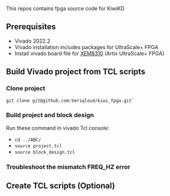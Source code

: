 This repos contains fpga source code for KiwiKD
## Prerequisites
- Vivado 2022.2
- Vivado installation includes packages for UltraScale+ FPGA
- Install vivado board file for [XEM8310](https://docs.opalkelly.com/xem8310/vivado-board-file/) (Artix UltraScale+ FPGA)
## Build Vivado project from TCL scripts
### Clone project
```
git clone git@github.com:Veriqloud/kiwi_fpga.git`
```
### Build project and block design 
Run these command in vivado Tcl console:
- `cd ../ABC/`
- `source project.tcl`
- `source block_design.tcl`
### Troubleshoot the mismatch FREQ_HZ error
## Create TCL scripts (Optional)

